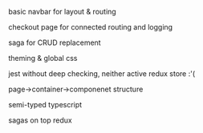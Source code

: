 basic navbar for layout & routing

checkout page for connected routing and logging

saga for CRUD replacement

theming & global css

jest without deep checking, neither active redux store :'(

page->container->componenet structure

semi-typed typescript

sagas on top redux
